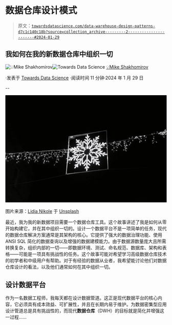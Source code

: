 # 数据仓库设计模式

> 原文：[`towardsdatascience.com/data-warehouse-design-patterns-d7c1c140c18b?source=collection_archive---------2-----------------------#2024-01-29`](https://towardsdatascience.com/data-warehouse-design-patterns-d7c1c140c18b?source=collection_archive---------2-----------------------#2024-01-29)

## 我如何在我的新数据仓库中组织一切

[](https://mshakhomirov.medium.com/?source=post_page---byline--d7c1c140c18b--------------------------------)![💡Mike Shakhomirov](https://mshakhomirov.medium.com/?source=post_page---byline--d7c1c140c18b--------------------------------)[](https://towardsdatascience.com/?source=post_page---byline--d7c1c140c18b--------------------------------)![Towards Data Science](https://towardsdatascience.com/?source=post_page---byline--d7c1c140c18b--------------------------------) [💡Mike Shakhomirov](https://mshakhomirov.medium.com/?source=post_page---byline--d7c1c140c18b--------------------------------)

·发表于 [Towards Data Science](https://towardsdatascience.com/?source=post_page---byline--d7c1c140c18b--------------------------------) ·阅读时间 11 分钟·2024 年 1 月 29 日

--

![](img/8a97891cc8b0a162dbc219aa47d103e3.png)

图片来源：[Lidia Nikole](https://unsplash.com/@lidia_nikole?utm_source=medium&utm_medium=referral) 于 [Unsplash](https://unsplash.com/?utm_source=medium&utm_medium=referral)

最近，我为我的新数据项目需要一个数据仓库工具。这个故事讲述了我是如何从零开始构建它，并在其中组织一切的。设计一个数据平台不是一项简单的任务，现代的数据仓库解决方案通常是其架构的核心。它提供了强大的数据治理功能、使用 ANSI SQL 简化的数据查询以及增强的数据建模能力。由于数据源数量庞大且所需转换复杂，组织内部的一切——即数据环境、测试、命名规范、数据库、架构和表格——可能是一项具有挑战性的任务。这个故事可能对希望学习高级数据仓库技术的初学者和中级用户有帮助。对于有经验的数据从业者，我希望能讨论他们对数据仓库设计的看法，以及他们通常如何在其中组织一切。

## 设计数据平台

作为一名数据工程师，我每天都在设计数据管道。这正是现代数据平台的核心内容，它必须具有成本效益、可扩展性，并且在长期内易于维护。为数据密集型应用设计管道总是具有挑战性的，而现代**数据仓库**（DWH）的目标就是简化并增强这一过程……
